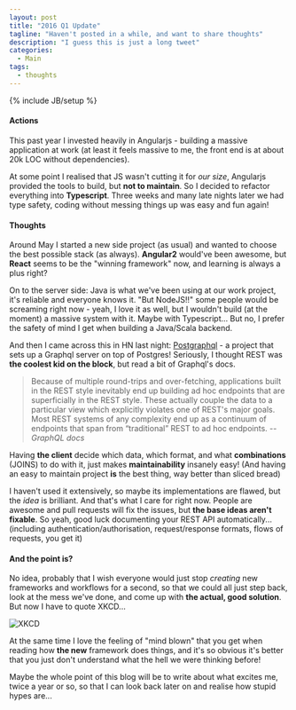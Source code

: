 ```yaml
---
layout: post
title: "2016 Q1 Update"
tagline: "Haven't posted in a while, and want to share thoughts"
description: "I guess this is just a long tweet"
categories:
  - Main
tags:
  - thoughts
---
```

{% include JB/setup %}

#### Actions

This past year I invested heavily in Angularjs - building a massive application at work (at least it feels massive to me, the front end is at about 20k LOC without dependencies).

At some point I realised that JS wasn't cutting it for *our size*, Angularjs provided the tools to build, but **not to maintain**. So I decided to refactor everything into **Typescript**. Three weeks and many late nights later we had type safety, coding without messing things up was easy and fun again!

#### Thoughts

Around May I started a new side project (as usual) and wanted to choose the best possible stack (as always). **Angular2** would've been awesome, but **React** seems to be the "winning framework" now, and learning is always a plus right?

On to the server side: Java is what we've been using at our work project, it's reliable and everyone knows it. "But NodeJS!!" some people would be screaming right now - yeah, I love it as well, but I wouldn't build (at the moment) a massive system with it. Maybe with Typescript... But no, I prefer the safety of mind I get when building a Java/Scala backend.

And then I came across this in HN last night: [Postgraphql](https://github.com/calebmer/postgraphql) - a project that sets up a Graphql server on top of Postgres! Seriously, I thought REST was **the coolest kid on the block**, but read a bit of Graphql's docs.


> Because of multiple round-trips and over-fetching, applications built in the REST style inevitably end up building ad hoc endpoints that are superficially in the REST style. These actually couple the data to a particular view which explicitly violates one of REST's major goals. Most REST systems of any complexity end up as a continuum of endpoints that span from “traditional” REST to ad hoc endpoints.
> *-- GraphQL docs*

Having **the client** decide which data, which format, and what **combinations** (JOINS) to do with it, just makes **maintainability** insanely easy! (And having an easy to maintain project **is** the best thing, way better than sliced bread)

I haven't used it extensively, so maybe its implementations are flawed, but the *idea* is brilliant. And that's what I care for right now. People are awesome and pull requests will fix the issues, but **the base ideas aren't fixable**. So yeah, good luck documenting your REST API automatically... (including authentication/authorisation, request/response formats, flows of requests, you get it)

#### And the point is?

No idea, probably that I wish everyone would just stop *creating* new frameworks and workflows for a second, so that we could all just step back, look at the mess we've done, and come up with **the actual, good solution**. But now I have to quote XKCD...

![XKCD](http://imgs.xkcd.com/comics/standards.png)

At the same time I love the feeling of "mind blown" that you get when reading how **the new** framework does things, and it's so obvious it's better that you just don't understand what the hell we were thinking before!

Maybe the whole point of this blog will be to write about what excites me, twice a year or so, so that I can look back later on and realise how stupid hypes are...
